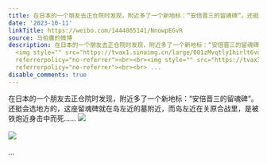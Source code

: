 ```yaml
---
title: 在日本的一个朋友去正仓院时发现，附近多了一个新地标：“安倍晋三的留魂碑”。还挺会选地方的，这座留魂碑就在岛左近的墓附近，而岛左近在关原合战里，是被铁炮...
date: '2023-10-11'
linkTitle: https://weibo.com/1444865141/NnowpEGvR
source: 马伯庸的微博
description: 在日本的一个朋友去正仓院时发现，附近多了一个新地标：“安倍晋三的留魂碑”。还挺会选地方的，这座留魂碑就在岛左近的墓附近，而岛左近在关原合战里，是被铁炮近身击中而死……
  <img style="" src="https://tvax1.sinaimg.cn/large/001zMvqtly1hirlt6vqgsj60zu17aqat02.jpg"
  referrerpolicy="no-referrer"><br><br><img style="" src="https://tvax3.sinaimg.cn/large/001zMvqtly1hirlt6id4ij60zu0oan4502.jpg"
  referrerpolicy="no-referrer"><br><br> ...
disable_comments: true
---
```

在日本的一个朋友去正仓院时发现，附近多了一个新地标：“安倍晋三的留魂碑”。还挺会选地方的，这座留魂碑就在岛左近的墓附近，而岛左近在关原合战里，是被铁炮近身击中而死…… <img style="" src="https://tvax1.sinaimg.cn/large/001zMvqtly1hirlt6vqgsj60zu17aqat02.jpg" referrerpolicy="no-referrer"><br><br><img style="" src="https://tvax3.sinaimg.cn/large/001zMvqtly1hirlt6id4ij60zu0oan4502.jpg" referrerpolicy="no-referrer"><br><br> ...